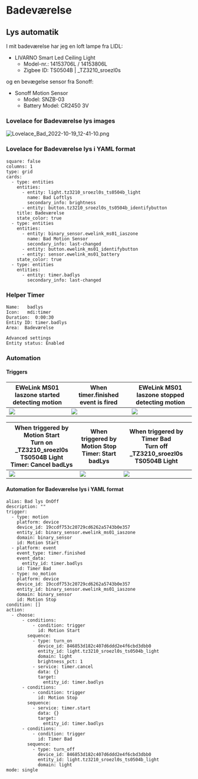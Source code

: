 # Badeværelse

## Lys automatik

I mit badeværelse har jeg en loft lampe fra LIDL:

* LIVARNO Smart Led Ceiling Light
  * Model-nr.: 14153706L / 14153806L
  * Zigbee ID: TS0504B | _TZ3210_sroezl0s

og en bevægelse sensor fra Sonoff:

* Sonoff Motion Sensor
  * Model: SNZB-03
  * Battery Model: CR2450 3V

### Lovelace for Badeværelse lys images

![Lovelace_Bad_2022-10-19_12-41-10.png](./Images/Lovelace_Bad_2022-10-19_12-41-10.png)

### Lovelace for Badeværelse lys i YAML format

```code
square: false
columns: 1
type: grid
cards:
  - type: entities
    entities:
      - entity: light.tz3210_sroezl0s_ts0504b_light
        name: Bad Loftlys
        secondary_info: brightness
      - entity: button.tz3210_sroezl0s_ts0504b_identifybutton
    title: Badeværelse
    state_color: true
  - type: entities
    entities:
      - entity: binary_sensor.ewelink_ms01_iaszone
        name: Bad Motion Sensor
        secondary_info: last-changed
      - entity: button.ewelink_ms01_identifybutton
      - entity: sensor.ewelink_ms01_battery
    state_color: true
  - type: entities
    entities:
      - entity: timer.badlys
        secondary_info: last-changed
```

### Helper Timer

```code
Name:   badlys
Icon:   mdi:timer
Duration:  0:00:30
Entity ID: timer.badlys
Area:  Badeværelse

Advanced settings
Entity status: Enabled
```

### Automation

#### Triggers

| EWeLink MS01 Iaszone started detecting motion |  When timer.finished event is fired | EWeLink MS01 Iaszone stopped detecting motion |
|---|---|---|
|![](./Images/Automations%20Triggers%202022-10-19%2012-48-32.png)|![](./Images/Automations%20Triggers%202022-10-19%2012-48-50.png)|![](./Images/Automations%20Triggers%202022-10-19%2012-49-01.png) |


|When triggered by Motion Start <br> Turn on _TZ3210_sroezl0s TS0504B Light <br> Timer: Cancel badLys| When triggered by Motion Stop <br> Timer: Start badLys|When triggered by Timer Bad <br> Turn off _TZ3210_sroezl0s TS0504B Light|
|---|---|---|
| ![](./Images/Automations_Actions_Option1_%202022-10-19_12-52-12.png)|![](./Images/Automations%20Actions%20Option2%202022-10-19%2012-52-29.png) | ![](./Images/Automations%20Actions%20Option3%202022-10-19%2012-52-47.png)|

#### Automation for Badeværelse lys i YAML format

```code
alias: Bad lys OnOff
description: ""
trigger:
  - type: motion
    platform: device
    device_id: 19ccdf753c20729cd6262a5743b0e357
    entity_id: binary_sensor.ewelink_ms01_iaszone
    domain: binary_sensor
    id: Motion Start
  - platform: event
    event_type: timer.finished
    event_data:
      entity_id: timer.badlys
    id: Timer Bad
  - type: no_motion
    platform: device
    device_id: 19ccdf753c20729cd6262a5743b0e357
    entity_id: binary_sensor.ewelink_ms01_iaszone
    domain: binary_sensor
    id: Motion Stop
condition: []
action:
  - choose:
      - conditions:
          - condition: trigger
            id: Motion Start
        sequence:
          - type: turn_on
            device_id: 846853d182c407d6ddd2e4f6cbd3dbb0
            entity_id: light.tz3210_sroezl0s_ts0504b_light
            domain: light
            brightness_pct: 1
          - service: timer.cancel
            data: {}
            target:
              entity_id: timer.badlys
      - conditions:
          - condition: trigger
            id: Motion Stop
        sequence:
          - service: timer.start
            data: {}
            target:
              entity_id: timer.badlys
      - conditions:
          - condition: trigger
            id: Timer Bad
        sequence:
          - type: turn_off
            device_id: 846853d182c407d6ddd2e4f6cbd3dbb0
            entity_id: light.tz3210_sroezl0s_ts0504b_light
            domain: light
mode: single
```
